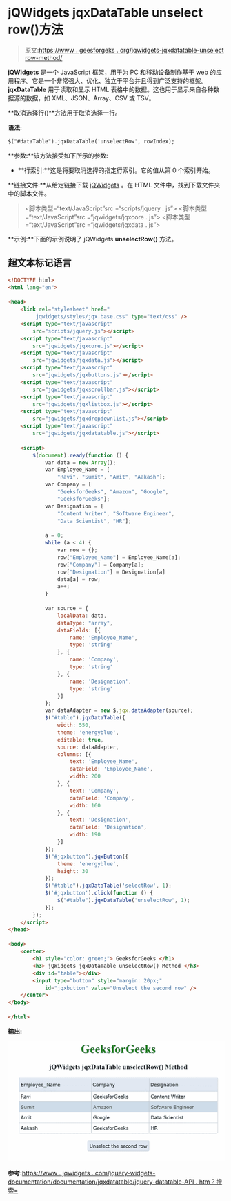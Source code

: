 # jQWidgets jqxDataTable unselect row()方法

> 原文:[https://www . geesforgeks . org/jqwidgets-jqxdatatable-unselect row-method/](https://www.geeksforgeeks.org/jqwidgets-jqxdatatable-unselectrow-method/)

**jQWidgets** 是一个 JavaScript 框架，用于为 PC 和移动设备制作基于 web 的应用程序。它是一个非常强大、优化、独立于平台并且得到广泛支持的框架。 **jqxDataTable** 用于读取和显示 HTML 表格中的数据。这也用于显示来自各种数据源的数据，如 XML、JSON、Array、CSV 或 TSV。

**取消选择行()**方法用于取消选择一行。

**语法:**

```html
$("#dataTable").jqxDataTable('unselectRow', rowIndex);
```

**参数:**该方法接受如下所示的参数:

*   **行索引:**这是将要取消选择的指定行索引。它的值从第 0 个索引开始。

**链接文件:**从给定链接下载 [jQWidgets](https://www.jqwidgets.com/download/) 。在 HTML 文件中，找到下载文件夹中的脚本文件。

> <link rel="”stylesheet”" href="”jqwidgets/styles/jqx.base.css”" type="”text/css”">
> <脚本类型=“text/JavaScript”src =“scripts/jquery . js”></script>
> <脚本类型=“text/JavaScript”src =“jqwidgets/jqxcore . js”></script>
> <脚本类型=“text/JavaScript”src =“jqwidgets/jqxdata . js”>

**示例:**下面的示例说明了 jQWidgets **unselectRow()** 方法。

## 超文本标记语言

```html
<!DOCTYPE html>
<html lang="en">

<head>
    <link rel="stylesheet" href="
         jqwidgets/styles/jqx.base.css" type="text/css" />
    <script type="text/javascript" 
        src="scripts/jquery.js"></script>
    <script type="text/javascript" 
        src="jqwidgets/jqxcore.js"></script>
    <script type="text/javascript" 
        src="jqwidgets/jqxdata.js"></script>
    <script type="text/javascript" 
        src="jqwidgets/jqxbuttons.js"></script>
    <script type="text/javascript" 
        src="jqwidgets/jqxscrollbar.js"></script>
    <script type="text/javascript" 
        src="jqwidgets/jqxlistbox.js"></script>
    <script type="text/javascript" 
        src="jqwidgets/jqxdropdownlist.js"></script>
    <script type="text/javascript" 
        src="jqwidgets/jqxdatatable.js"></script>

    <script>
        $(document).ready(function () {
            var data = new Array();
            var Employee_Name = [
                "Ravi", "Sumit", "Amit", "Aakash"];
            var Company = [
                "GeeksforGeeks", "Amazon", "Google",
                "GeeksforGeeks"];
            var Designation = [
                "Content Writer", "Software Engineer",
                "Data Scientist", "HR"];

            a = 0;
            while (a < 4) {
                var row = {};
                row["Employee_Name"] = Employee_Name[a];
                row["Company"] = Company[a];
                row["Designation"] = Designation[a]
                data[a] = row;
                a++;
            }

            var source = {
                localData: data,
                dataType: "array",
                dataFields: [{
                    name: 'Employee_Name',
                    type: 'string'
                }, {
                    name: 'Company',
                    type: 'string'
                }, {
                    name: 'Designation',
                    type: 'string'
                }]
            };
            var dataAdapter = new $.jqx.dataAdapter(source);
            $("#table").jqxDataTable({
                width: 550,
                theme: 'energyblue',
                editable: true,
                source: dataAdapter,
                columns: [{
                    text: 'Employee_Name',
                    dataField: 'Employee_Name',
                    width: 200
                }, {
                    text: 'Company',
                    dataField: 'Company',
                    width: 160
                }, {
                    text: 'Designation',
                    dataField: 'Designation',
                    width: 190
                }]
            });
            $("#jqxbutton").jqxButton({
                theme: 'energyblue',
                height: 30
            });
            $("#table").jqxDataTable('selectRow', 1);
            $('#jqxbutton').click(function () {
                $("#table").jqxDataTable('unselectRow', 1);
            });
        });
    </script>
</head>

<body>
    <center>
        <h1 style="color: green;"> GeeksforGeeks </h1>
        <h3> jQWidgets jqxDataTable unselectRow() Method </h3>
        <div id="table"></div>
        <input type="button" style="margin: 20px;" 
            id="jqxbutton" value="Unselect the second row" />
    </center>
</body>

</html>
```

**输出:**

![](img/fb258b2cb8edce98aacf5fd8c7838ba6.png)

**参考:**[https://www . jqwidgets . com/jquery-widgets-documentation/documentation/jqxdatatable/jquery-datatable-API . htm？搜索=](https://www.jqwidgets.com/jquery-widgets-documentation/documentation/jqxdatatable/jquery-datatable-api.htm?search=)